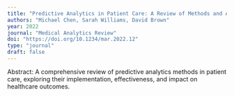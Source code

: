 ```yaml
---
title: "Predictive Analytics in Patient Care: A Review of Methods and Applications"
authors: "Michael Chen, Sarah Williams, David Brown"
year: 2022
journal: "Medical Analytics Review"
doi: "https://doi.org/10.1234/mar.2022.12"
type: "journal"
draft: false
---
```


Abstract: A comprehensive review of predictive analytics methods in patient care, exploring their implementation, effectiveness, and impact on healthcare outcomes.
